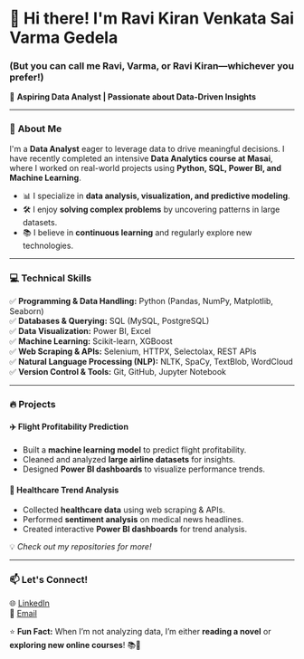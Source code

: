 # 👋 Hi there! I'm Ravi Kiran Venkata Sai Varma Gedela  
### (But you can call me Ravi, Varma, or Ravi Kiran—whichever you prefer!)  

🚀 **Aspiring Data Analyst | Passionate about Data-Driven Insights**  

---

### 🧐 **About Me**  
I'm a **Data Analyst** eager to leverage data to drive meaningful decisions. I have recently completed an intensive **Data Analytics course at Masai**, where I worked on real-world projects using **Python, SQL, Power BI, and Machine Learning**.  

- 📊 I specialize in **data analysis, visualization, and predictive modeling**.  
- 🛠️ I enjoy **solving complex problems** by uncovering patterns in large datasets.  
- 📚 I believe in **continuous learning** and regularly explore new technologies.  

---

### 💻 **Technical Skills**  
✅ **Programming & Data Handling:** Python (Pandas, NumPy, Matplotlib, Seaborn)  
✅ **Databases & Querying:** SQL (MySQL, PostgreSQL)  
✅ **Data Visualization:** Power BI, Excel  
✅ **Machine Learning:** Scikit-learn, XGBoost  
✅ **Web Scraping & APIs:** Selenium, HTTPX, Selectolax, REST APIs  
✅ **Natural Language Processing (NLP):** NLTK, SpaCy, TextBlob, WordCloud  
✅ **Version Control & Tools:** Git, GitHub, Jupyter Notebook  

---

### 🔥 **Projects**  
#### **✈️ Flight Profitability Prediction**  
- Built a **machine learning model** to predict flight profitability.  
- Cleaned and analyzed **large airline datasets** for insights.  
- Designed **Power BI dashboards** to visualize performance trends.  

#### **🏥 Healthcare Trend Analysis**  
- Collected **healthcare data** using web scraping & APIs.  
- Performed **sentiment analysis** on medical news headlines.  
- Created interactive **Power BI dashboards** for trend analysis.  

💡 *Check out my repositories for more!*  

---

### 📫 **Let's Connect!**  
🌐 [LinkedIn](https://www.linkedin.com/in/ravivarma2899/)  
📩 [Email](mailto:gedela.ravi28@gmail.com)  

⭐ **Fun Fact:** When I’m not analyzing data, I’m either **reading a novel** or **exploring new online courses**! 📚🚀  
